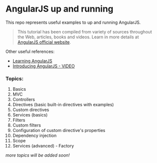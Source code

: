 # AngularJS up and running
This repo represents useful examples to up and running AngularJS.

> This tutorial has been compiled from variety of sources throughout the Web, articles, books and videos.
  Learn in more details at [AngularJS official website](https://angularjs.org/).

Other useful references:

* [Learning AngularJS](http://shop.oreilly.com/product/0636920035831.do)
* [Introducing AngularJS - VIDEO](https://www.packtpub.com/web-development/introducing-angularjs-video)


### Topics:

01. Basics
02. MVC
03. Controllers
04. Directives (basic built-in directives with examples)
05. Custom directives
06. Services (basics)
07. Filters
08. Custom filters
09. Configuration of custom directive's properties
10. Dependency injection
11. Scope
12. Services (advanced) - Factory


_more topics will be added soon!_
